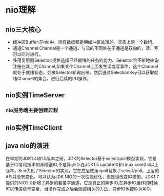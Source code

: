 # nio理解
## nio三大核心
- 缓冲区Buffer:在nio中，所有数据都是用缓冲区处理的。实质上是一个数组。
- 通道Channel:Channel是一个通道，与流的不同处在于通道是双向的，读、写可以同时进行。
- 多用复用器Selector:提供选择已经就绪的任务的能力。Selector会不断地轮询注册在其上的Channel,如果某个Channel上面发生读或写事件，这个Channel就处于就绪状态，会被Selector轮询出来，然后通过SelectionKey可以获取就绪Channel的集合，进行后续的I/O操作。
## nio实例TimeServer
### nio服务端主要创建过程


## nio实例TimeClient
## java nio的演进
在早期的JDK1.4和1.5版本之前，JDK的Selector基于select/poll模型实现，它是基于IO复用技术的非阻塞IO,不是异步IO.在JDK1.5 update10和Linux core2.6以上版本，Sun优化了Selector的实现，它在底层使用epoll替换了select/poll，上层的API并没有变化，可以认为JDK NIO的一次性能优化，但是没改变IO模型。JDK1.7提供的NIO2.0新增了异步的套接字通道，它是真正的异步IO,在异步IO操作的时候可以传递信号变量，当操作完成之后会回调相关的方法，异步IO也被称为AIO。